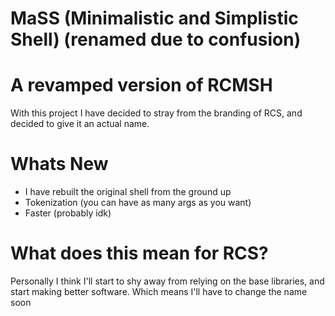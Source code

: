 # MaSS (Minimalistic and Simplistic Shell) (renamed due to confusion)
# A revamped version of RCMSH 
With this project I have decided to stray from the branding of RCS, and decided to give it an actual name.
# Whats New
* I have rebuilt the original shell from the ground up
* Tokenization (you can have as many args as you want)
* Faster (probably idk)
# What does this mean for RCS? 
Personally I think I'll start to shy away from relying on the base libraries, and start making better software. Which means I'll have to change the name soon
